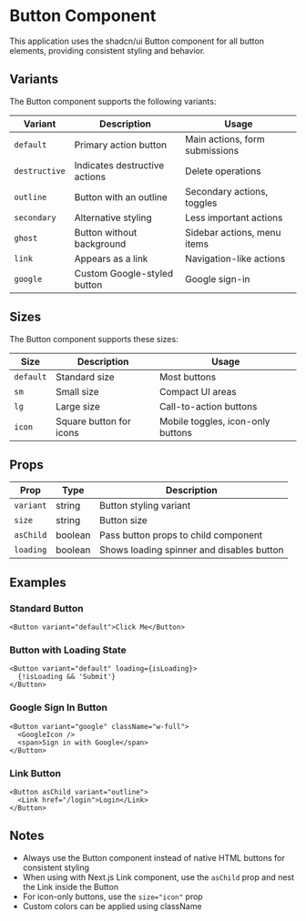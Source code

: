 # Button Component

This application uses the shadcn/ui Button component for all button elements, providing consistent styling and behavior.

## Variants

The Button component supports the following variants:

| Variant | Description | Usage |
|---------|-------------|-------|
| `default` | Primary action button | Main actions, form submissions |
| `destructive` | Indicates destructive actions | Delete operations |
| `outline` | Button with an outline | Secondary actions, toggles |
| `secondary` | Alternative styling | Less important actions |
| `ghost` | Button without background | Sidebar actions, menu items |
| `link` | Appears as a link | Navigation-like actions |
| `google` | Custom Google-styled button | Google sign-in |

## Sizes

The Button component supports these sizes:

| Size | Description | Usage |
|------|-------------|-------|
| `default` | Standard size | Most buttons |
| `sm` | Small size | Compact UI areas |
| `lg` | Large size | Call-to-action buttons |
| `icon` | Square button for icons | Mobile toggles, icon-only buttons |

## Props

| Prop | Type | Description |
|------|------|-------------|
| `variant` | string | Button styling variant |
| `size` | string | Button size |
| `asChild` | boolean | Pass button props to child component |
| `loading` | boolean | Shows loading spinner and disables button |

## Examples

### Standard Button

```tsx
<Button variant="default">Click Me</Button>
```

### Button with Loading State

```tsx
<Button variant="default" loading={isLoading}>
  {!isLoading && 'Submit'}
</Button>
```

### Google Sign In Button

```tsx
<Button variant="google" className="w-full">
  <GoogleIcon />
  <span>Sign in with Google</span>
</Button>
```

### Link Button

```tsx
<Button asChild variant="outline">
  <Link href="/login">Login</Link>
</Button>
```

## Notes

- Always use the Button component instead of native HTML buttons for consistent styling
- When using with Next.js Link component, use the `asChild` prop and nest the Link inside the Button
- For icon-only buttons, use the `size="icon"` prop
- Custom colors can be applied using className 